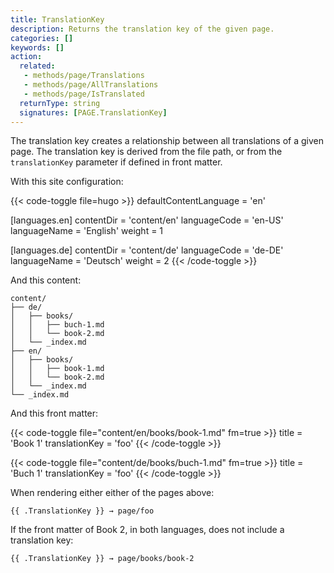 ```yaml
---
title: TranslationKey
description: Returns the translation key of the given page.
categories: []
keywords: []
action:
  related:
   - methods/page/Translations
   - methods/page/AllTranslations
   - methods/page/IsTranslated
  returnType: string
  signatures: [PAGE.TranslationKey]
---
```


The translation key creates a relationship between all translations of a given page. The translation key is derived from the file path, or from the `translationKey` parameter if defined in front matter.

With this site configuration:

{{< code-toggle file=hugo >}}
defaultContentLanguage = 'en'

[languages.en]
contentDir = 'content/en'
languageCode = 'en-US'
languageName = 'English'
weight = 1

[languages.de]
contentDir = 'content/de'
languageCode = 'de-DE'
languageName = 'Deutsch'
weight = 2
{{< /code-toggle >}}

And this content:

```text
content/
├── de/
│   ├── books/
│   │   ├── buch-1.md
│   │   └── book-2.md
│   └── _index.md
├── en/
│   ├── books/
│   │   ├── book-1.md
│   │   └── book-2.md
│   └── _index.md
└── _index.md
```

And this front matter:

{{< code-toggle file="content/en/books/book-1.md" fm=true >}}
title = 'Book 1'
translationKey = 'foo'
{{< /code-toggle >}}

{{< code-toggle file="content/de/books/buch-1.md" fm=true >}}
title = 'Buch 1'
translationKey = 'foo'
{{< /code-toggle >}}

When rendering either either of the pages above:

```go-html-template
{{ .TranslationKey }} → page/foo
```

If the front matter of Book 2, in both languages, does not include a translation key:

```go-html-template
{{ .TranslationKey }} → page/books/book-2
```
